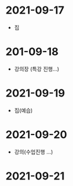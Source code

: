 # 2021-09-17
- 집
# 201-09-18
- 강의장 (특강 진행...)
# 2021-09-19
- 집(예습)
# 2021-09-20
- 강의(수업진행 ...)
# 2021-09-21